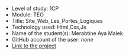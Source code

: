 - Level of study: 1CP
- Module: TEO
- Title: Site_Web_Les_Portes_Logiques
- Technology used: Html,Css,Js
- Name of the student(s): Merabtine Aya Malek
- GitHub account of the user: *none*
- [Link to the project](https://angeallain.github.io/our-site/)